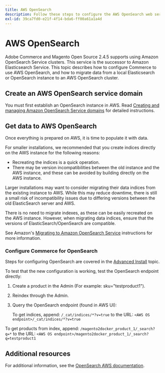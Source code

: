 ```yaml
---
title: AWS OpenSearch
description: Follow these steps to configure the AWS OpenSearch web service for on-premises installations of Adobe Commerce and Magento Open Source.
exl-id: 39ca7fd0-e21f-4f14-bda6-ff00a61a1a4d
---
```

# AWS OpenSearch

Adobe Commerce and Magento Open Source 2.4.5 supports using Amazon OpenSearch Service clusters. This service is the successor to Amazon Elasticsearch Service. This topic describes how to configure Commerce to use AWS OpenSearch, and how to migrate data from a local Elasticsearch or OpenSearch instance to an AWS OpenSearch cluster.

## Create an AWS OpenSearch service domain

You must first establish an OpenSearch instance in AWS.
Read [Creating and managing Amazon OpenSearch Service domains](https://docs.aws.amazon.com/opensearch-service/latest/developerguide/createupdatedomains.html) for detailed instructions.

## Get data to AWS OpenSearch

Once everything is prepared on AWS, it is time to populate it with data.

For smaller installations, we recommended that you create indices directly on the AWS instance for the following reasons:

*  Recreating the indices is a quick operation.
*  There may be version incompatibilities between the old instance and the AWS instance, and these can be avoided by building directly on the AWS instance.

Larger installations may want to consider migrating their data indices from the existing instance to AWS. While this may reduce downtime, there is still a small risk of incompatibility issues due to differing versions between the old ElasticSearch server and AWS.

There is no need to migrate indexes, as these can be easily recreated on the AWS instance.
However, when migrating data indices, ensure that the versions of ElasticSearch/OpenSearch are compatible.

See Amazon's [Migrating to Amazon OpenSearch Service](https://docs.aws.amazon.com/opensearch-service/latest/developerguide/migration.html) instructions for more information.

### Configure Commerce for OpenSearch

Steps for configuring OpenSearch are covered in the [Advanced Install](../../advanced.md) topic.

To test that the new configuration is working, test the OpenSearch endpoint directly:

1. Create a product in the Admin (For example: sku="testproduct1").
1. Reindex through the Admin.
1. Query the OpenSearch endpoint (found in AWS UI):

   To get indices, append: `/_cat/indices/*?v=true` to the URL:
  `<AWS OS endpoint>/_cat/indices/*?v=true`

  To get products from index, append: `/magento2docker_product_1/_search?q=*` to the URL:
  `<AWS OS endpoint>/magento2docker_product_1/_search?q=testproduct1`

## Additional resources

For additional information, see the [OpenSearch AWS documentation](https://docs.aws.amazon.com/opensearch-service/index.html).
